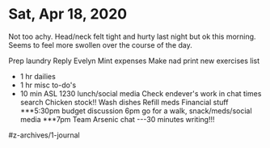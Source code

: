 # Sat, Apr 18, 2020
Not too achy. Head/neck felt tight and hurty last night but ok this morning.
Seems to feel more swollen over the course of the day. 

Prep laundry
Reply Evelyn
Mint expenses
Make nad print new exercises list
- 1 hr dailies
- 1 hr misc to-do's
- 10 min ASL
1230 lunch/social media
Check endever's work in chat times search
Chicken stock!!
Wash dishes
Refill meds
Financial stuff
***5:30pm budget discussion
6pm go for a walk, snack/meds/social media
***7pm Team Arsenic chat
---30 minutes writing!!!

#z-archives/1-journal